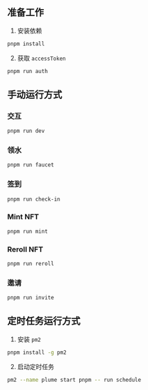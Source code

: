 ## 准备工作

1. 安装依赖
  
```sh
pnpm install
```

2. 获取 `accessToken`

```sh
pnpm run auth
```

## 手动运行方式

### 交互

```sh
pnpm run dev
```

### 领水

```sh
pnpm run faucet
```

### 签到

```sh
pnpm run check-in
```

### Mint NFT

```sh
pnpm run mint
```

### Reroll NFT

```sh
pnpm run reroll
```

### 邀请

```sh
pnpm run invite
```

## 定时任务运行方式

1. 安装 `pm2`

```sh
pnpm install -g pm2
```

2. 启动定时任务

```sh 
pm2 --name plume start pnpm -- run schedule
```
